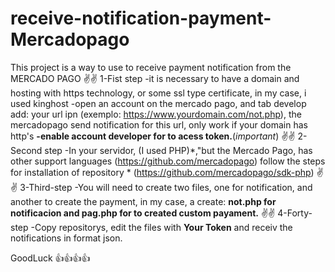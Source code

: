 # receive-notification-payment-Mercadopago
This project is a way to use to receive payment notification from the MERCADO PAGO
✌✌
1-Fist step
   -it is necessary to have a domain and hosting with https technology, or some ssl type certificate, in my case, i used kinghost
   -open an account on the mercado pago, and tab develop add: your url ipn (exemplo: https://www.yourdomain.com/not.php), the mercadopago send notification for this url, only 
   work if your domain has http's
   **-enable  account developer for to acess token.**(*important*)
✌✌
2-Second step
  -In your servidor, (I used PHP)*,"but the Mercado Pago, has other support languages (https://github.com/mercadopago) follow the steps for installation of repository *
  (https://github.com/mercadopago/sdk-php)
✌✌
3-Third-step
  -You will need to create two files, one for notification, and another to create the payment, in my case, a create: **not.php for notificacion and  pag.php for to created custom payament.**
✌✌
4-Forty-step
  -Copy repositorys, edit  the files with **Your Token** and receiv  the notifications in format json.

  GoodLuck 👍👍👍👍
  
